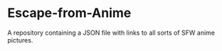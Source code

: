 # Escape-from-Anime
A repository containing a JSON file with links to all sorts of SFW anime pictures.
